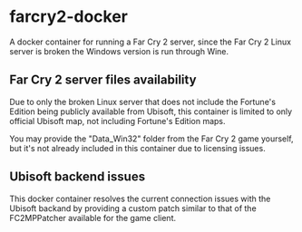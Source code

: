 # farcry2-docker
A docker container for running a Far Cry 2 server, since the Far Cry 2 Linux server is broken the Windows version is run through Wine.

## Far Cry 2 server files availability
Due to only the broken Linux server that does not include the Fortune's Edition being publicly available from Ubisoft, this container is limited to only official Ubisoft map, not including Fortune's Edition maps.

You may provide the "Data_Win32" folder from the Far Cry 2 game yourself, but it's not already included in this container due to licensing issues.

## Ubisoft backend issues
This docker container resolves the current connection issues with the Ubisoft backand by providing a custom patch similar to that of the FC2MPPatcher available for the game client.
